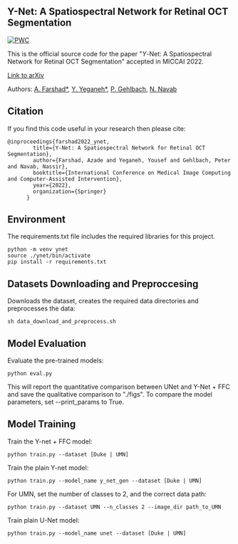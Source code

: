 ## Y-Net: A Spatiospectral Network for Retinal OCT Segmentation
[![PWC](https://img.shields.io/endpoint.svg?url=https://paperswithcode.com/badge/u-net-a-spatiospectral-network-for-retinal/retinal-oct-layer-segmentation-on-duke-sd-oct)](https://paperswithcode.com/sota/retinal-oct-layer-segmentation-on-duke-sd-oct?p=u-net-a-spatiospectral-network-for-retinal)

This is the official source code for the paper "$\Upsilon$-Net: A Spatiospectral Network for Retinal OCT Segmentation" accepted in MICCAI 2022.

<a href="https://arxiv.org/pdf/2204.07613.pdf">Link to arXiv</a>

Authors: <a href="https://www.in.tum.de/campar/members/azade-farshad/">A. Farshad*</a>, <a href="https://campar.in.tum.de/Main/YousefYeganeh">Y. Yeganeh*</a>, <a href="https://www.hopkinsmedicine.org/profiles/details/peter-gehlbach">P. Gehlbach</a>, <a href="https://www.in.tum.de/campar/members/cv-nassir-navab/nassir-navab/">N. Navab</a>


## Citation
If you find this code useful in your research then please cite:
```
@inproceedings{farshad2022_ynet,
	    title={Υ-Net: A Spatiospectral Network for Retinal OCT Segmentation},
	    author={Farshad, Azade and Yeganeh, Yousef and Gehlbach, Peter and Navab, Nassir},
	    booktitle={International Conference on Medical Image Computing and Computer-Assisted Intervention},
	    year={2022},
	    organization={Springer}
	  }
```

## Environment
The requirements.txt file includes the required libraries for this project.

	python -m venv ynet
	source ./ynet/bin/activate
	pip install -r requirements.txt

## Datasets Downloading and Preproccesing

Downloads the dataset, creates the required data directories and preprocesses the data:

    sh data_download_and_preprocess.sh

## Model Evaluation
Evaluate the pre-trained models:

    python eval.py
    
This will report the quantitative comparison between UNet and Y-Net + FFC and save the qualitative comparison to "./figs".
To compare the model parameters, set --print_params to True.


## Model Training
Train the Y-net + FFC model:

    python train.py --dataset [Duke | UMN]

Train the plain Y-net model:

    python train.py --model_name y_net_gen --dataset [Duke | UMN]
    
For UMN, set the number of classes to 2, and the correct data path:

    python train.py --dataset UMN --n_classes 2 --image_dir path_to_UMN
    
Train plain U-Net model:

    python train.py --model_name unet --dataset [Duke | UMN]
